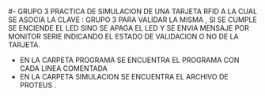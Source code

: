 #- GRUPO 3 PRACTICA DE SIMULACION DE UNA TARJETA RFID A LA CUAL SE ASOCIA LA CLAVE : GRUPO 3  PARA VALIDAR LA MISMA , SI SE CUMPLE SE ENCIENDE EL LED SINO SE APAGA EL LED Y SE ENVIA MENSAJE POR MONITOR SERIE INDICANDO EL ESTADO DE VALIDACION O NO DE LA TARJETA. 
+ EN LA CARPETA PROGRAMA SE ENCUENTRA EL PROGRAMA CON CADA LINEA COMENTADA 
+ EN LA CARPETA SIMULACION SE ENCUENTRA EL ARCHIVO DE PROTEUS .


